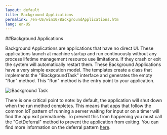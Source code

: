 ```yaml
---
layout: default
title: Background Applications
permalink: /en-US/win10/BackgroundApplications.htm
lang: en-US
---
```


##Background Applications

Background Applications are applications that have no direct UI. These applications launch at machine startup and run continuously without any process lifetime management resource use limitations. If they crash or exit the system will automatically restart them.
These Background Applications have a very simple execution model. The templates create a class that implements the "IBackgroundTask" interface and generates the empty "Run" method. This "Run" method is the entry point to your application.


![IBackground Task]({{site.baseurl}}/images/BackgroundApplications/backgroundTaskScreenshot.png)

There is one critical point to note: by default, the application will shut down when the run method completes. This means that apps that follow the common IoT pattern of running a server waiting for input or on a timer will find the app exit prematurely. To prevent this from happening you must call the "GetDeferral" method to prevent the application from exiting. You can find more information on the deferral pattern [here](https://msdn.microsoft.com/en-us/library/windows/apps/windows.applicationmodel.background.backgroundtaskdeferral.aspx).

